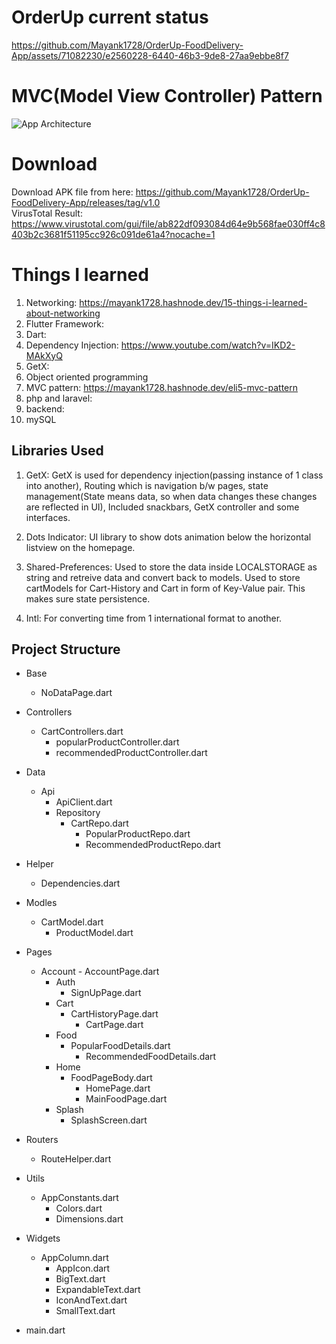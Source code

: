 # OrderUp current status
https://github.com/Mayank1728/OrderUp-FoodDelivery-App/assets/71082230/e2560228-6440-46b3-9de8-27aa9ebbe8f7



# MVC(Model View Controller) Pattern
![App Architecture](https://github.com/Mayank1728/Food-Delivery-App/assets/71082230/8b601cd8-b68b-407f-a7e8-ad93863dcae5)

# Download
Download APK file from here: https://github.com/Mayank1728/OrderUp-FoodDelivery-App/releases/tag/v1.0 <br>
VirusTotal Result: https://www.virustotal.com/gui/file/ab822df093084d64e9b568fae030ff4c8403b2c3681f51195cc926c091de61a4?nocache=1 <br>


# Things I learned
1. Networking: https://mayank1728.hashnode.dev/15-things-i-learned-about-networking
2. Flutter Framework:
3. Dart:
4. Dependency Injection: https://www.youtube.com/watch?v=IKD2-MAkXyQ
5. GetX:
6. Object oriented programming
7. MVC pattern: https://mayank1728.hashnode.dev/eli5-mvc-pattern
8. php and laravel: 
9. backend:
10. mySQL

## Libraries Used
1. GetX: GetX is used for dependency injection(passing instance of 1 class into another), Routing which is navigation b/w pages, state management(State means data, so when data changes these changes are reflected in UI), Included snackbars, GetX controller and some interfaces.

2. Dots Indicator: UI library to show dots animation below the horizontal listview on the homepage.

3. Shared-Preferences: Used to store the data inside LOCALSTORAGE as string and retreive data and convert back to models. Used to store cartModels for Cart-History and Cart in form of Key-Value pair. This makes sure state persistence.

4. Intl: For converting time from 1 international format to another.

## Project Structure
* Base
  + NoDataPage.dart

* Controllers
  + CartControllers.dart
	+ popularProductController.dart
	+ recommendedProductController.dart

* Data
  + Api
    - ApiClient.dart
	+ Repository
	  - CartRepo.dart
		- PopularProductRepo.dart
		- RecommendedProductRepo.dart

* Helper
  + Dependencies.dart

* Modles
  + CartModel.dart
	+ ProductModel.dart
    
* Pages
  + Account
		- AccountPage.dart
	+ Auth
	  - SignUpPage.dart
	+ Cart
	  - CartHistoryPage.dart
		- CartPage.dart
	+ Food
	  - PopularFoodDetails.dart
		- RecommendedFoodDetails.dart
	+ Home
	  - FoodPageBody.dart
		- HomePage.dart
		- MainFoodPage.dart
	+ Splash
	  - SplashScreen.dart
  
* Routers
  + RouteHelper.dart
    
* Utils
  + AppConstants.dart
	+ Colors.dart
	+ Dimensions.dart
    
* Widgets
  + AppColumn.dart
	+ AppIcon.dart
	+ BigText.dart
	+ ExpandableText.dart
	+ IconAndText.dart
	+ SmallText.dart
    
* main.dart

